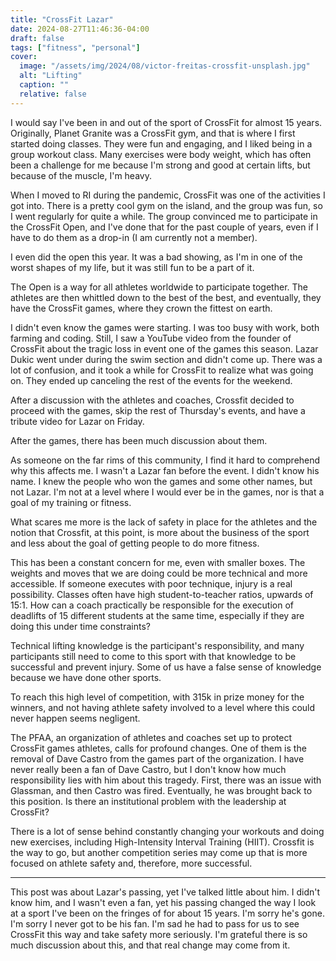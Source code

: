 ```yaml
---
title: "CrossFit Lazar"
date: 2024-08-27T11:46:36-04:00
draft: false
tags: ["fitness", "personal"]
cover:
  image: "/assets/img/2024/08/victor-freitas-crossfit-unsplash.jpg"
  alt: "Lifting"
  caption: ""
  relative: false
---
```


I would say I've been in and out of the sport of CrossFit for almost 15 years. Originally, Planet Granite was a CrossFit gym, and that is where I first started doing classes. They were fun and engaging, and I liked being in a group workout class. Many exercises were body weight, which has often been a challenge for me because I'm strong and good at certain lifts, but because of the muscle, I'm heavy.

When I moved to RI during the pandemic, CrossFit was one of the activities I got into. There is a pretty cool gym on the island, and the group was fun, so I went regularly for quite a while. The group convinced me to participate in the CrossFit Open, and I've done that for the past couple of years, even if I have to do them as a drop-in (I am currently not a member).

I even did the open this year. It was a bad showing, as I'm in one of the worst shapes of my life, but it was still fun to be a part of it.

The Open is a way for all athletes worldwide to participate together. The athletes are then whittled down to the best of the best, and eventually, they have the CrossFit games, where they crown the fittest on earth.

I didn't even know the games were starting. I was too busy with work, both farming and coding. Still, I saw a YouTube video from the founder of CrossFit about the tragic loss in event one of the games this season. Lazar Dukic went under during the swim section and didn't come up. There was a lot of confusion, and it took a while for CrossFit to realize what was going on. They ended up canceling the rest of the events for the weekend.

After a discussion with the athletes and coaches, Crossfit decided to proceed with the games, skip the rest of Thursday's events, and have a tribute video for Lazar on Friday.

After the games, there has been much discussion about them.

As someone on the far rims of this community, I find it hard to comprehend why this affects me. I wasn't a Lazar fan before the event. I didn't know his name. I knew the people who won the games and some other names, but not Lazar. I'm not at a level where I would ever be in the games, nor is that a goal of my training or fitness.

What scares me more is the lack of safety in place for the athletes and the notion that Crossfit, at this point, is more about the business of the sport and less about the goal of getting people to do more fitness.

This has been a constant concern for me, even with smaller boxes. The weights and moves that we are doing could be more technical and more accessible. If someone executes with poor technique, injury is a real possibility. Classes often have high student-to-teacher ratios, upwards of 15:1. How can a coach practically be responsible for the execution of deadlifts of 15 different students at the same time, especially if they are doing this under time constraints?

Technical lifting knowledge is the participant's responsibility, and many participants still need to come to this sport with that knowledge to be successful and prevent injury. Some of us have a false sense of knowledge because we have done other sports.

To reach this high level of competition, with 315k in prize money for the winners, and not having athlete safety involved to a level where this could never happen seems negligent.

The PFAA, an organization of athletes and coaches set up to protect CrossFit games athletes, calls for profound changes. One of them is the removal of Dave Castro from the games part of the organization. I have never really been a fan of Dave Castro, but I don't know how much responsibility lies with him about this tragedy. First, there was an issue with Glassman, and then Castro was fired. Eventually, he was brought back to this position. Is there an institutional problem with the leadership at CrossFit?

There is a lot of sense behind constantly changing your workouts and doing new exercises, including High-Intensity Interval Training (HIIT). Crossfit is the way to go, but another competition series may come up that is more focused on athlete safety and, therefore, more successful.

---

This post was about Lazar's passing, yet I've talked little about him. I didn't know him, and I wasn't even a fan, yet his passing changed the way I look at a sport I've been on the fringes of for about 15 years. I'm sorry he's gone. I'm sorry I never got to be his fan. I'm sad he had to pass for us to see CrossFit this way and take safety more seriously. I'm grateful there is so much discussion about this, and that real change may come from it.
